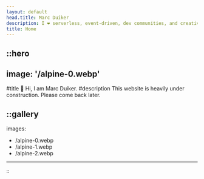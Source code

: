 ```yaml
---
layout: default
head.title: Marc Duiker
description: I ❤️ serverless, event-driven, dev communities, and creative coding!
title: Home
---
```


::hero
---
image: '/alpine-0.webp'
---
#title
👋 Hi, I am Marc Duiker.
#description
This website is heavily under construction. Please come back later.

::gallery
---
images:
  - /alpine-0.webp
  - /alpine-1.webp
  - /alpine-2.webp
---
::
